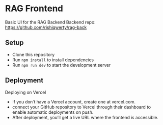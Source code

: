 # RAG Frontend
Basic UI for the RAG Backend
Backend repo: https://github.com/rishiqwerty/rag-back

## Setup
- Clone this repository
- Run `npm install` to install dependencies
- Run `npm run dev` to start the development server

## Deployment
Deploying on Vercel
- If you don’t have a Vercel account, create one at vercel.com.
- connect your GitHub repository to Vercel through their dashboard to enable automatic deployments on push.
- After deployment, you’ll get a live URL where the frontend is accessible.
